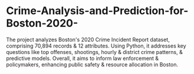 # Crime-Analysis-and-Prediction-for-Boston-2020-
The project analyzes Boston's 2020 Crime Incident Report dataset, comprising 70,894 records &amp; 12 attributes. Using Python, it addresses key questions like top offenses, shootings, hourly &amp; district crime patterns, &amp; predictive models. Overall, it aims to inform law enforcement &amp; policymakers, enhancing public safety &amp; resource allocation in Boston.
